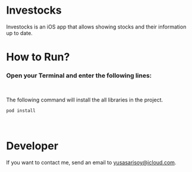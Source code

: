 # Investocks

Investocks is an iOS app that allows showing stocks and their information up to date.

# <b>How to Run?</b>

### Open your <b>Terminal</b> and enter the following lines:

</br>

The following command will install the all libraries in the project.

```zsh
pod install
```

</br>

# <b>Developer</b>

If you want to contact me, send an email to yusasarisoy@icloud.com.

